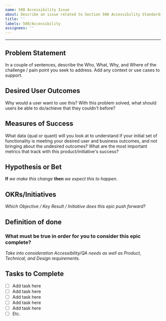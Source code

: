 ```yaml
---
name: 508 Accessibility Issue
about: Describe an issue related to Section 508 Accessibility Standards
title: ''
labels: 508/Accessibility
assignees: ''
---
```


---

## Problem Statement

In a couple of sentences, describe the Who, What, Why, and Where of the challenge / pain point you seek to address. Add any context or use cases to support.

## Desired User Outcomes

Why would a user want to use this?
With this problem solved, what should users be able to do/achieve that they couldn't before?

## Measures of Success 

What data (qual or quant) will you look at to understand if your initial set of functionality is meeting your desired user and business outcomes, and not bringing about the undesired outcomes?
What are the most important metrics that track with this product/initiative's success?

## Hypothesis or Bet
**If** _we make this change_ **then** _we expect this to happen_.

## OKRs/Initiatives
_Which Objective / Key Result / Initiative does this epic push forward?_

## Definition of done
### What must be true in order for you to consider this epic complete? 

*Take into consideration Accessibility/QA needs as well as Product, Technical, and Design requirements.*

## Tasks to Complete

- [ ] Add task here
- [ ] Add task here
- [ ] Add task here
- [ ] Add task here
- [ ] Add task here
- [ ] Etc.
